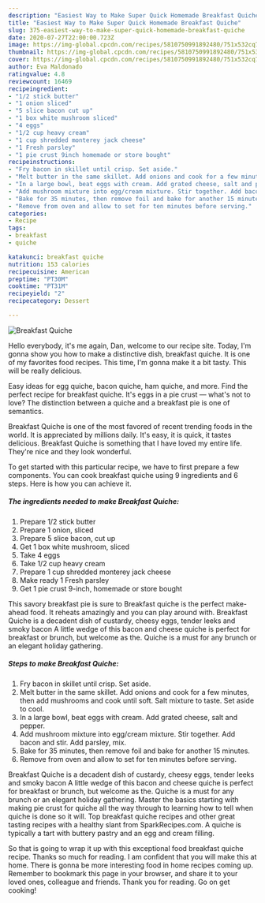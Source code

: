 ```yaml
---
description: "Easiest Way to Make Super Quick Homemade Breakfast Quiche"
title: "Easiest Way to Make Super Quick Homemade Breakfast Quiche"
slug: 375-easiest-way-to-make-super-quick-homemade-breakfast-quiche
date: 2020-07-27T22:00:00.723Z
image: https://img-global.cpcdn.com/recipes/5810750991892480/751x532cq70/breakfast-quiche-recipe-main-photo.jpg
thumbnail: https://img-global.cpcdn.com/recipes/5810750991892480/751x532cq70/breakfast-quiche-recipe-main-photo.jpg
cover: https://img-global.cpcdn.com/recipes/5810750991892480/751x532cq70/breakfast-quiche-recipe-main-photo.jpg
author: Eva Maldonado
ratingvalue: 4.8
reviewcount: 16469
recipeingredient:
- "1/2 stick butter"
- "1 onion sliced"
- "5 slice bacon cut up"
- "1 box white mushroom sliced"
- "4 eggs"
- "1/2 cup heavy cream"
- "1 cup shredded monterey jack cheese"
- "1 Fresh parsley"
- "1 pie crust 9inch homemade or store bought"
recipeinstructions:
- "Fry bacon in skillet until crisp. Set aside."
- "Melt butter in the same skillet. Add onions and cook for a few minutes, then add mushrooms and cook until soft. Salt mixture to taste. Set aside to cool."
- "In a large bowl, beat eggs with cream. Add grated cheese, salt and pepper."
- "Add mushroom mixture into egg/cream mixture. Stir together. Add bacon and stir. Add parsley, mix."
- "Bake for 35 minutes, then remove foil and bake for another 15 minutes."
- "Remove from oven and allow to set for ten minutes before serving."
categories:
- Recipe
tags:
- breakfast
- quiche

katakunci: breakfast quiche 
nutrition: 153 calories
recipecuisine: American
preptime: "PT30M"
cooktime: "PT31M"
recipeyield: "2"
recipecategory: Dessert

---
```



![Breakfast Quiche](https://img-global.cpcdn.com/recipes/5810750991892480/751x532cq70/breakfast-quiche-recipe-main-photo.jpg)

Hello everybody, it's me again, Dan, welcome to our recipe site. Today, I'm gonna show you how to make a distinctive dish, breakfast quiche. It is one of my favorites food recipes. This time, I'm gonna make it a bit tasty. This will be really delicious.

Easy ideas for egg quiche, bacon quiche, ham quiche, and more. Find the perfect recipe for breakfast quiche. It&#39;s eggs in a pie crust — what&#39;s not to love? The distinction between a quiche and a breakfast pie is one of semantics.

Breakfast Quiche is one of the most favored of recent trending foods in the world. It is appreciated by millions daily. It's easy, it is quick, it tastes delicious. Breakfast Quiche is something that I have loved my entire life. They're nice and they look wonderful.


To get started with this particular recipe, we have to first prepare a few components. You can cook breakfast quiche using 9 ingredients and 6 steps. Here is how you can achieve it.

<!--inarticleads1-->

##### The ingredients needed to make Breakfast Quiche:

1. Prepare 1/2 stick butter
1. Prepare 1 onion, sliced
1. Prepare 5 slice bacon, cut up
1. Get 1 box white mushroom, sliced
1. Take 4 eggs
1. Take 1/2 cup heavy cream
1. Prepare 1 cup shredded monterey jack cheese
1. Make ready 1 Fresh parsley
1. Get 1 pie crust 9-inch, homemade or store bought


This savory breakfast pie is sure to Breakfast quiche is the perfect make-ahead food. It reheats amazingly and you can play around with. Breakfast Quiche is a decadent dish of custardy, cheesy eggs, tender leeks and smoky bacon A little wedge of this bacon and cheese quiche is perfect for breakfast or brunch, but welcome as the. Quiche is a must for any brunch or an elegant holiday gathering. 

<!--inarticleads2-->

##### Steps to make Breakfast Quiche:

1. Fry bacon in skillet until crisp. Set aside.
1. Melt butter in the same skillet. Add onions and cook for a few minutes, then add mushrooms and cook until soft. Salt mixture to taste. Set aside to cool.
1. In a large bowl, beat eggs with cream. Add grated cheese, salt and pepper.
1. Add mushroom mixture into egg/cream mixture. Stir together. Add bacon and stir. Add parsley, mix.
1. Bake for 35 minutes, then remove foil and bake for another 15 minutes.
1. Remove from oven and allow to set for ten minutes before serving.


Breakfast Quiche is a decadent dish of custardy, cheesy eggs, tender leeks and smoky bacon A little wedge of this bacon and cheese quiche is perfect for breakfast or brunch, but welcome as the. Quiche is a must for any brunch or an elegant holiday gathering. Master the basics starting with making pie crust for quiche all the way through to learning how to tell when quiche is done so it will. Top breakfast quiche recipes and other great tasting recipes with a healthy slant from SparkRecipes.com. A quiche is typically a tart with buttery pastry and an egg and cream filling. 

So that is going to wrap it up with this exceptional food breakfast quiche recipe. Thanks so much for reading. I am confident that you will make this at home. There is gonna be more interesting food in home recipes coming up. Remember to bookmark this page in your browser, and share it to your loved ones, colleague and friends. Thank you for reading. Go on get cooking!
